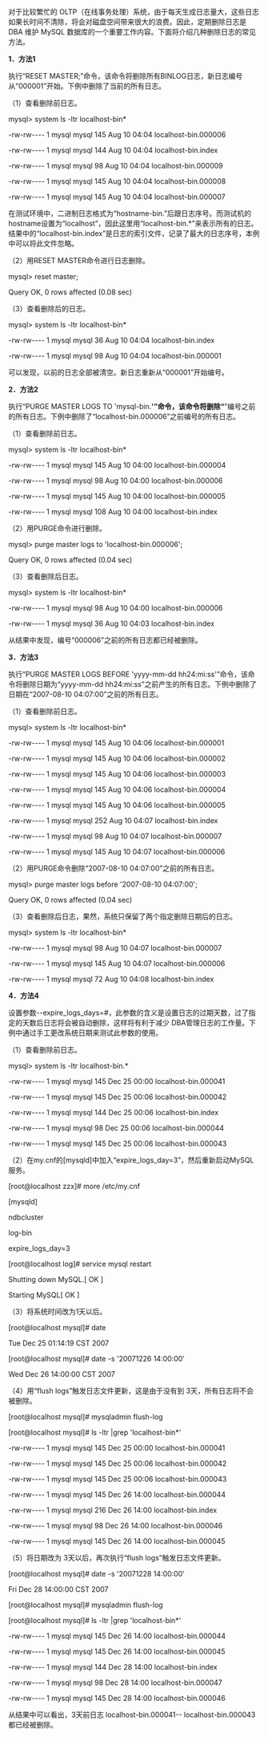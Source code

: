 

对于比较繁忙的 OLTP（在线事务处理）系统，由于每天生成日志量大，这些日志如果长时间不清除，将会对磁盘空间带来很大的浪费。因此，定期删除日志是 DBA 维护 MySQL 数据库的一个重要工作内容。下面将介绍几种删除日志的常见方法。

**1．方法1**

执行“RESET MASTER;”命令，该命令将删除所有BINLOG日志，新日志编号从“000001”开始。下例中删除了当前的所有日志。

（1）查看删除前日志。

mysql> system ls -ltr localhost-bin*

-rw-rw---- 1 mysql mysql 145 Aug 10 04:04 localhost-bin.000006

-rw-rw---- 1 mysql mysql 144 Aug 10 04:04 localhost-bin.index

-rw-rw---- 1 mysql mysql 98 Aug 10 04:04 localhost-bin.000009

-rw-rw---- 1 mysql mysql 145 Aug 10 04:04 localhost-bin.000008

-rw-rw---- 1 mysql mysql 145 Aug 10 04:04 localhost-bin.000007

在测试环境中，二进制日志格式为“hostname-bin.”后跟日志序号。而测试机的hostname设置为“localhost”，因此这里用“localhost-bin.*”来表示所有的日志。结果中的“localhost-bin.index”是日志的索引文件，记录了最大的日志序号，本例中可以将此文件忽略。

（2）用RESET MASTER命令进行日志删除。

mysql> reset master;

Query OK, 0 rows affected (0.08 sec)

（3）查看删除后的日志。

mysql> system ls -ltr localhost-bin*

-rw-rw---- 1 mysql mysql 36 Aug 10 04:04 localhost-bin.index

-rw-rw---- 1 mysql mysql 98 Aug 10 04:04 localhost-bin.000001

可以发现，以前的日志全部被清空。新日志重新从“000001”开始编号。

**2．方法2**

执行“PURGE MASTER LOGS TO 'mysql-bin.******'”命令，该命令将删除“******”编号之前的所有日志。下例中删除了“localhost-bin.000006”之前编号的所有日志。

（1）查看删除前日志。

mysql> system ls -ltr localhost-bin*

-rw-rw---- 1 mysql mysql 145 Aug 10 04:00 localhost-bin.000004

-rw-rw---- 1 mysql mysql 98 Aug 10 04:00 localhost-bin.000006

-rw-rw---- 1 mysql mysql 145 Aug 10 04:00 localhost-bin.000005

-rw-rw---- 1 mysql mysql 108 Aug 10 04:00 localhost-bin.index

（2）用PURGE命令进行删除。

mysql> purge master logs to 'localhost-bin.000006';

Query OK, 0 rows affected (0.04 sec)

（3）查看删除后日志。

mysql> system ls -ltr localhost-bin*

-rw-rw---- 1 mysql mysql 98 Aug 10 04:00 localhost-bin.000006

-rw-rw---- 1 mysql mysql 36 Aug 10 04:03 localhost-bin.index

从结果中发现，编号“000006”之前的所有日志都已经被删除。

**3．方法3**

执行“PURGE MASTER LOGS BEFORE 'yyyy-mm-dd hh24:mi:ss'”命令，该命令将删除日期为“yyyy-mm-dd hh24:mi:ss”之前产生的所有日志。下例中删除了日期在“2007-08-10 04:07:00”之前的所有日志。

（1）查看删除前日志。

mysql> system ls -ltr localhost-bin*

-rw-rw---- 1 mysql mysql 145 Aug 10 04:06 localhost-bin.000001

-rw-rw---- 1 mysql mysql 145 Aug 10 04:06 localhost-bin.000002

-rw-rw---- 1 mysql mysql 145 Aug 10 04:06 localhost-bin.000003

-rw-rw---- 1 mysql mysql 145 Aug 10 04:06 localhost-bin.000004

-rw-rw---- 1 mysql mysql 145 Aug 10 04:06 localhost-bin.000005

-rw-rw---- 1 mysql mysql 252 Aug 10 04:07 localhost-bin.index

-rw-rw---- 1 mysql mysql 98 Aug 10 04:07 localhost-bin.000007

-rw-rw---- 1 mysql mysql 145 Aug 10 04:07 localhost-bin.000006

（2）用PURGE命令删除“2007-08-10 04:07:00”之前的所有日志。

mysql> purge master logs before '2007-08-10 04:07:00';

Query OK, 0 rows affected (0.04 sec)

（3）查看删除后日志，果然，系统只保留了两个指定删除日期后的日志。

mysql> system ls -ltr localhost-bin*

-rw-rw---- 1 mysql mysql 98 Aug 10 04:07 localhost-bin.000007

-rw-rw---- 1 mysql mysql 145 Aug 10 04:07 localhost-bin.000006

-rw-rw---- 1 mysql mysql 72 Aug 10 04:08 localhost-bin.index

**4．方法4**

设置参数--expire_logs_days=#，此参数的含义是设置日志的过期天数，过了指定的天数后日志将会被自动删除，这样将有利于减少 DBA管理日志的工作量。下例中通过手工更改系统日期来测试此参数的使用。

（1）查看删除前日志。

mysql> system ls -ltr localhost-bin.*

-rw-rw---- 1 mysql mysql 145 Dec 25 00:00 localhost-bin.000041

-rw-rw---- 1 mysql mysql 145 Dec 25 00:06 localhost-bin.000042

-rw-rw---- 1 mysql mysql 144 Dec 25 00:06 localhost-bin.index

-rw-rw---- 1 mysql mysql 98 Dec 25 00:06 localhost-bin.000044

-rw-rw---- 1 mysql mysql 145 Dec 25 00:06 localhost-bin.000043

（2）在my.cnf的[mysqld]中加入“expire_logs_day=3”，然后重新启动MySQL服务。

[root@localhost zzx]# more /etc/my.cnf

[mysqld]

ndbcluster

log-bin

expire_logs_day=3

[root@localhost log]# service mysql restart

Shutting down MySQL.[ OK ]

Starting MySQL[ OK ]

（3）将系统时间改为1天以后。

[root@localhost mysql]# date

Tue Dec 25 01:14:19 CST 2007

[root@localhost mysql]# date -s '20071226 14:00:00'

Wed Dec 26 14:00:00 CST 2007

（4）用“flush logs”触发日志文件更新，这是由于没有到 3天，所有日志将不会被删除。

[root@localhost mysql]# mysqladmin flush-log

[root@localhost mysql]# ls -ltr |grep 'localhost-bin*'

-rw-rw---- 1 mysql mysql 145 Dec 25 00:00 localhost-bin.000041

-rw-rw---- 1 mysql mysql 145 Dec 25 00:06 localhost-bin.000042

-rw-rw---- 1 mysql mysql 145 Dec 25 00:06 localhost-bin.000043

-rw-rw---- 1 mysql mysql 145 Dec 26 14:00 localhost-bin.000044

-rw-rw---- 1 mysql mysql 216 Dec 26 14:00 localhost-bin.index

-rw-rw---- 1 mysql mysql 98 Dec 26 14:00 localhost-bin.000046

-rw-rw---- 1 mysql mysql 145 Dec 26 14:00 localhost-bin.000045

（5）将日期改为 3天以后，再次执行“flush logs”触发日志文件更新。

[root@localhost mysql]# date -s '20071228 14:00:00'

Fri Dec 28 14:00:00 CST 2007

[root@localhost mysql]# mysqladmin flush-log

[root@localhost mysql]# ls -ltr |grep 'localhost-bin*'

-rw-rw---- 1 mysql mysql 145 Dec 26 14:00 localhost-bin.000044

-rw-rw---- 1 mysql mysql 145 Dec 26 14:00 localhost-bin.000045

-rw-rw---- 1 mysql mysql 144 Dec 28 14:00 localhost-bin.index

-rw-rw---- 1 mysql mysql 98 Dec 28 14:00 localhost-bin.000047

-rw-rw---- 1 mysql mysql 145 Dec 28 14:00 localhost-bin.000046

从结果中可以看出，3天前日志 localhost-bin.000041-- localhost-bin.000043都已经被删除。



